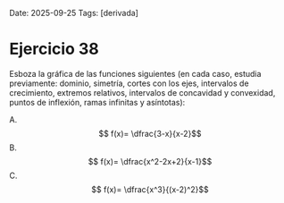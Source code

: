 Date: 2025-09-25
Tags: [derivada]

# Ejercicio 38

 
Esboza la gráfica de las funciones siguientes (en cada caso, estudia previamente: dominio, simetría, cortes con los ejes, intervalos de crecimiento, extremos relativos, intervalos de concavidad y convexidad, puntos de inflexión, ramas infinitas y asíntotas):

A.   $$ f(x)=  \dfrac{3-x}{x-2}$$ 
B.   $$ f(x)=  \dfrac{x^2-2x+2}{x-1}$$ 
C.   $$ f(x)=  \dfrac{x^3}{(x-2)^2}$$ 
